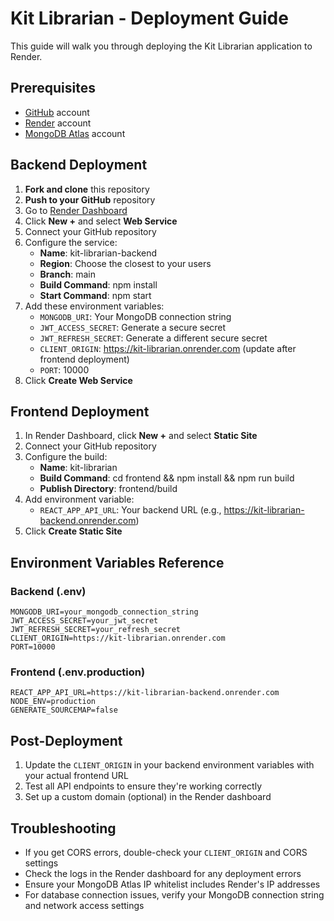 # Kit Librarian - Deployment Guide

This guide will walk you through deploying the Kit Librarian application to Render.

## Prerequisites

- [GitHub](https://github.com/) account
- [Render](https://render.com/) account
- [MongoDB Atlas](https://www.mongodb.com/cloud/atlas) account

## Backend Deployment

1. **Fork and clone** this repository
2. **Push to your GitHub** repository
3. Go to [Render Dashboard](https://dashboard.render.com/)
4. Click **New +** and select **Web Service**
5. Connect your GitHub repository
6. Configure the service:
   - **Name**: kit-librarian-backend
   - **Region**: Choose the closest to your users
   - **Branch**: main
   - **Build Command**: npm install
   - **Start Command**: npm start
7. Add these environment variables:
   - `MONGODB_URI`: Your MongoDB connection string
   - `JWT_ACCESS_SECRET`: Generate a secure secret
   - `JWT_REFRESH_SECRET`: Generate a different secure secret
   - `CLIENT_ORIGIN`: https://kit-librarian.onrender.com (update after frontend deployment)
   - `PORT`: 10000
8. Click **Create Web Service**

## Frontend Deployment

1. In Render Dashboard, click **New +** and select **Static Site**
2. Connect your GitHub repository
3. Configure the build:
   - **Name**: kit-librarian
   - **Build Command**: cd frontend && npm install && npm run build
   - **Publish Directory**: frontend/build
4. Add environment variable:
   - `REACT_APP_API_URL`: Your backend URL (e.g., https://kit-librarian-backend.onrender.com)
5. Click **Create Static Site**

## Environment Variables Reference

### Backend (.env)
```env
MONGODB_URI=your_mongodb_connection_string
JWT_ACCESS_SECRET=your_jwt_secret
JWT_REFRESH_SECRET=your_refresh_secret
CLIENT_ORIGIN=https://kit-librarian.onrender.com
PORT=10000
```

### Frontend (.env.production)
```env
REACT_APP_API_URL=https://kit-librarian-backend.onrender.com
NODE_ENV=production
GENERATE_SOURCEMAP=false
```

## Post-Deployment

1. Update the `CLIENT_ORIGIN` in your backend environment variables with your actual frontend URL
2. Test all API endpoints to ensure they're working correctly
3. Set up a custom domain (optional) in the Render dashboard

## Troubleshooting

- If you get CORS errors, double-check your `CLIENT_ORIGIN` and CORS settings
- Check the logs in the Render dashboard for any deployment errors
- Ensure your MongoDB Atlas IP whitelist includes Render's IP addresses
- For database connection issues, verify your MongoDB connection string and network access settings
